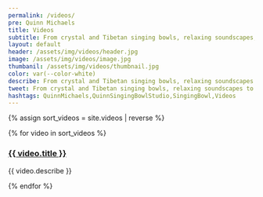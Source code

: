 ```yaml
---
permalink: /videos/
pre: Quinn Michaels
title: Videos
subtitle: From crystal and Tibetan singing bowls, relaxing soundscapes, and guided meditations, our videos offer a peaceful escape from the stresses of daily life.
layout: default
header: /assets/img/videos/header.jpg
image: /assets/img/videos/image.jpg
thumbanil: /assets/img/videos/thumbnail.jpg
color: var(--color-white)
describe: From crystal and Tibetan singing bowls, relaxing soundscapes to guided meditations, our videos offer a peaceful escape from the stresses of daily life. Discover the healing benefits of crystal and Tibetan singing bowls and let the harmonious vibrations transport you to a state of tranquility.
tweet: From crystal and Tibetan singing bowls, relaxing soundscapes to guided meditations escape from the stresses of daily life.
hashtags: QuinnMichaels,QuinnSingingBowlStudio,SingingBowl,Videos
---
```

{% assign sort_videos = site.videos | reverse %}
<section class="videos">
  {% for video in sort_videos %}
    <article class="video">
      <div class="thumbnail"><a href="{{video.url}}"><img src="{{ video.thumbnail }}" alt=""></a></div>
      <div class="info">
        <h3><a href="{{video.url}}">{{ video.title }}</a></h3>
        <p>{{ video.describe }}</p>
      </div>
    </article>
  {% endfor %}
</section>
